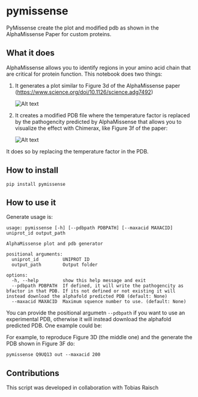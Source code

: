 # pymissense
PyMissense create the plot and modified pdb as shown in the AlphaMissense Paper for custom proteins.

## What it does

AlphaMissense allows you to identify regions in your amino acid chain that are critical for protein function. This notebook does two things:

1. It generates a plot similar to Figure 3d of the AlphaMissense paper (https://www.science.org/doi/10.1126/science.adg7492)

    ![Alt text](fig3d.png)

2. It creates a modified PDB file where the temperature factor is replaced by the pathogencity predicted by AlphaMissense that allows you to visualize the effect with Chimerax, like Figure 3f of the paper:

    ![Alt text](fig3f.png)
    
It does so by replacing the temperature factor in the PDB.

## How to install

```
pip install pymissense
```
    
## How to use it

Generate usage is:
```
usage: pymissense [-h] [--pdbpath PDBPATH] [--maxacid MAXACID] uniprot_id output_path

AlphaMissense plot and pdb generator

positional arguments:
  uniprot_id         UNIPROT ID
  output_path        Output folder

options:
  -h, --help         show this help message and exit
  --pdbpath PDBPATH  If defined, it will write the pathogencity as bfactor in that PDB. If its not defined or not existing it will instead download the alphafold predicted PDB (default: None)
  --maxacid MAXACID  Maximum squence number to use. (default: None)
```

You can provide the positional argumetn `--pdbpath` if you want to use an experimental PDB, otherwise it will instead download the alphafold predicted PDB. One example could be:

For example, to reproduce Figure 3D (the middle one) and the generate the PDB shown in Figure 3F do:

```
pymissense Q9UQ13 out --maxacid 200
```

## Contributions

This script was developed in collaboration with Tobias Raisch 